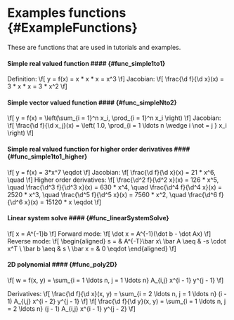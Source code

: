 Examples functions {#ExampleFunctions}
=======

These are functions that are used in tutorials and examples.

#### Simple real valued function #### {#func_simple1to1}
Definition:
\f[
  y = f(x) = x * x * x = x^3
\f]
Jacobian:
\f[
  \frac{\d f}{\d x}(x) = 3 * x * x = 3 * x^2
\f]


#### Simple vector valued function #### {#func_simpleNto2}
\f[
  y = f(x) = \left(\sum_{i = 1}^n x_i, \prod_{i = 1}^n x_i \right)
\f]
Jacobian:
\f[
  \frac{\d f}{\d x_j}(x) = \left( 1.0, \prod_{i = 1 \ldots n \wedge i \not = j } x_i \right)
\f]

#### Simple real valued function for higher order derivatives #### {#func_simple1to1_higher}
\f[
  y = f(x) = 3*x^7 \eqdot
\f]
Jacobian:
\f[
  \frac{\d f}{\d x}(x) = 21 * x^6, \quad
\f]
Higher order derivatives:
\f[
  \frac{\d^2 f}{\d^2 x}(x) = 126 * x^5, \quad
  \frac{\d^3 f}{\d^3 x}(x) = 630 * x^4, \quad
  \frac{\d^4 f}{\d^4 x}(x) = 2520 * x^3, \quad
  \frac{\d^5 f}{\d^5 x}(x) = 7560 * x^2, \quad
  \frac{\d^6 f}{\d^6 x}(x) = 15120 * x \eqdot
\f]

#### Linear system solve #### {#func_linearSystemSolve}
\f[
  x = A^{-1}b
\f]
Forward mode:
\f[
  \dot x = A^{-1}(\dot b - \dot Ax)
\f]
Reverse mode:
\f[
  \begin{aligned}
      s = & A^{-T}\bar x\\
      \bar A \aeq & -s \cdot x^T \\
      \bar b \aeq & s \\
      \bar x = & 0 \eqdot
  \end{aligned}
\f]

#### 2D polynomial #### {#func_poly2D}
\f[
  w = f(x, y) = \sum_{i = 1 \ldots n, j = 1 \ldots n} A_{i,j} x^{i - 1} y^{j - 1}
\f]

Derivatives:
\f[
  \frac{\d f}{\d x}(x, y) = \sum_{i = 2 \ldots n, j = 1 \ldots n} (i - 1) A_{i,j} x^{i - 2}  y^{j - 1}
\f]
\f[
  \frac{\d f}{\d y}(x, y) = \sum_{i = 1 \ldots n, j = 2 \ldots n} (j - 1) A_{i,j} x^{i - 1}  y^{j - 2}
\f]
